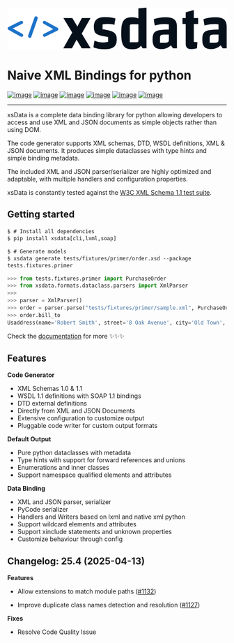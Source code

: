 [![image](https://github.com/tefra/xsdata/raw/main/docs/logo.svg)](https://xsdata.readthedocs.io/)

# Naive XML Bindings for python

[![image](https://github.com/tefra/xsdata/workflows/tests/badge.svg)](https://github.com/tefra/xsdata/actions)
[![image](https://readthedocs.org/projects/xsdata/badge)](https://xsdata.readthedocs.io/)
[![image](https://codecov.io/gh/tefra/xsdata/branch/main/graph/badge.svg)](https://codecov.io/gh/tefra/xsdata)
[![image](https://www.codefactor.io/repository/github/tefra/xsdata/badge)](https://www.codefactor.io/repository/github/tefra/xsdata)
[![image](https://img.shields.io/pypi/pyversions/xsdata.svg)](https://pypi.org/pypi/xsdata/)
[![image](https://img.shields.io/pypi/v/xsdata.svg)](https://pypi.org/pypi/xsdata/)

---

xsData is a complete data binding library for python allowing developers to access and
use XML and JSON documents as simple objects rather than using DOM.

The code generator supports XML schemas, DTD, WSDL definitions, XML & JSON documents. It
produces simple dataclasses with type hints and simple binding metadata.

The included XML and JSON parser/serializer are highly optimized and adaptable, with
multiple handlers and configuration properties.

xsData is constantly tested against the
[W3C XML Schema 1.1 test suite](https://github.com/tefra/xsdata-w3c-tests).

## Getting started

```console
$ # Install all dependencies
$ pip install xsdata[cli,lxml,soap]
```

```console
$ # Generate models
$ xsdata generate tests/fixtures/primer/order.xsd --package tests.fixtures.primer
```

```python
>>> from tests.fixtures.primer import PurchaseOrder
>>> from xsdata.formats.dataclass.parsers import XmlParser
>>>
>>> parser = XmlParser()
>>> order = parser.parse("tests/fixtures/primer/sample.xml", PurchaseOrder)
>>> order.bill_to
Usaddress(name='Robert Smith', street='8 Oak Avenue', city='Old Town', state='PA', zip=Decimal('95819'), country='US')
```

Check the [documentation](https://xsdata.readthedocs.io) for more ✨✨✨

## Features

**Code Generator**

- XML Schemas 1.0 & 1.1
- WSDL 1.1 definitions with SOAP 1.1 bindings
- DTD external definitions
- Directly from XML and JSON Documents
- Extensive configuration to customize output
- Pluggable code writer for custom output formats

**Default Output**

- Pure python dataclasses with metadata
- Type hints with support for forward references and unions
- Enumerations and inner classes
- Support namespace qualified elements and attributes

**Data Binding**

- XML and JSON parser, serializer
- PyCode serializer
- Handlers and Writers based on lxml and native xml python
- Support wildcard elements and attributes
- Support xinclude statements and unknown properties
- Customize behaviour through config

## Changelog: 25.4 (2025-04-13)

**Features**

- Allow extensions to match module paths
  ([#1132](https://github.com/tefra/xsdata/pull/1132))

- Improve duplicate class names detection and resolution
  ([#1127](https://github.com/tefra/xsdata/pull/1127))

**Fixes**

- Resolve Code Quality Issue

